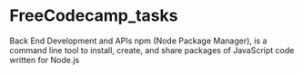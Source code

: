 # FreeCodecamp_tasks
Back End Development and APIs
npm (Node Package Manager), is a command line tool to install, 
create, and share packages of JavaScript code written for Node.js
